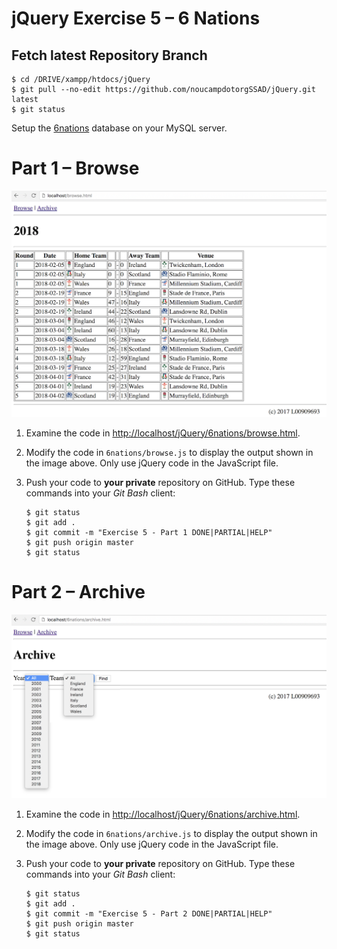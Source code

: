 # jQuery Exercise 5 – 6 Nations

## Fetch latest Repository Branch

```
$ cd /DRIVE/xampp/htdocs/jQuery
$ git pull --no-edit https://github.com/noucampdotorgSSAD/jQuery.git latest
$ git status

```

Setup the [6nations](../6nations/6nationsDB.sql) database on your MySQL server.


# Part 1 – Browse

![alt text](../images/browse_html.png "browse")

1.	Examine the code in [http://localhost/jQuery/6nations/browse.html](http://localhost/jQuery/6nations/browse.html). 

1.	Modify the code in ``6nations/browse.js`` to display the output shown in the image above.  Only use jQuery code in the JavaScript file.

1.	Push your code to **your private** repository on GitHub.  Type these commands into your *Git Bash* client:

	```
	$ git status
	$ git add .
	$ git commit -m "Exercise 5 - Part 1 DONE|PARTIAL|HELP"
	$ git push origin master
	$ git status

	```

# Part 2 – Archive

![alt text](../images/archive_html.png "archive")

1.	Examine the code in [http://localhost/jQuery/6nations/archive.html](http://localhost/jQuery/6nations/archive.html). 

1.	Modify the code in ``6nations/archive.js`` to display the output shown in the image above.  Only use jQuery code in the JavaScript file.



1.	Push your code to **your private** repository on GitHub.  Type these commands into your *Git Bash* client:

	```
	$ git status
	$ git add .
	$ git commit -m "Exercise 5 - Part 2 DONE|PARTIAL|HELP"
	$ git push origin master
	$ git status

	```


